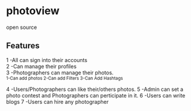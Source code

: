 # photoview
open source

## Features

1 -All can sign into their accounts                                                                    
2 -Can manage their profiles                                                                           
3 -Photographers can manage their photos.                                                              
<sub>
1-Can add photos
2-Can add Filters
3-Can Add Hashtags
</sub>

4 -Users/Photographers can like their/others photos.
5 -Admin can set a photo contest and Photographers can perticipate in it.
6 -Users can write blogs
7 -Users can hire any photographer